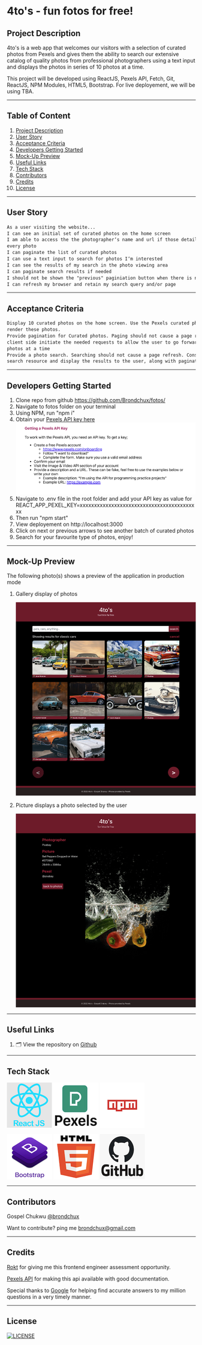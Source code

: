# 4to's - fun fotos for free!

## Project Description

4to's is a web app that welcomes our visitors with a selection of curated photos from Pexels and gives them the ability to search our extensive
catalog of quality photos from professional photographers using a text input and displays the photos in series of 10 photos at a time.

This project will be developed using ReactJS, Pexels API, Fetch, Git, ReactJS, NPM Modules, HTML5, Bootstrap. For live deployement, we will be using TBA.

---

## Table of Content

1. [Project Description](https://github.com/Brondchux/fotos#project-description)
2. [User Story](https://github.com/Brondchux/fotos#user-story)
3. [Acceptance Criteria](https://github.com/Brondchux/fotos#acceptance-criteria)
4. [Developers Getting Started](https://github.com/Brondchux/fotos#developers-getting-started)
5. [Mock-Up Preview](https://github.com/Brondchux/fotos#mock-up-preview)
6. [Useful Links](https://github.com/Brondchux/fotos#useful-links)
7. [Tech Stack](https://github.com/Brondchux/fotos#tech-stack)
8. [Contributors](https://github.com/Brondchux/fotos#contributors)
9. [Credits](https://github.com/Brondchux/fotos#credits)
10. [License](https://github.com/Brondchux/fotos#license)

---

## User Story

```md
As a user visiting the website...
I can see an initial set of curated photos on the home screen
I am able to access the the photographerʼs name and url if those details are available for
every photo
I can paginate the list of curated photos
I can use a text input to search for photos Iʼm interested
I can see the results of my search in the photo viewing area
I can paginate search results if needed
I should not be shown the "previous" paginiation button when there is no previous page
I can refresh my browser and retain my search query and/or page
```

---

## Acceptance Criteria

```md
Display 10 curated photos on the home screen. Use the Pexels curated photos resource to
render these photos.
Provide pagination for Curated photos. Paging should not cause a page refresh. From the
client side initiate the needed requests to allow the user to go forward and backward 10
photos at a time
Provide a photo search. Searching should not cause a page refresh. Consume the photo
search resource and display the results to the user, along with pagination, if needed
```

---

## Developers Getting Started

1. Clone repo from github https://github.com/Brondchux/fotos/
2. Navigate to fotos folder on your terminal
3. Using NPM, run "npm i"
4. Obtain your [Pexels API key here](https://www.pexels.com/onboarding)
   ![Guide to obtaining API KEY](./src/assets/images/pexels-api-key.png)
5. Navigate to .env file in the root folder and add your API key as value for REACT_APP_PEXEL_KEY=xxxxxxxxxxxxxxxxxxxxxxxxxxxxxxxxxxxxxxxxxx
6. Then run "npm start"
7. View deployement on http://localhost:3000
8. Click on next or previous arrows to see another batch of curated photos
9. Search for your favourite type of photos, enjoy!

---

## Mock-Up Preview

The following photo(s) shows a preview of the application in production mode

1. Gallery display of photos

   ![Photos of random items from pexels.](./src/assets/images/gallery.png)

2. Picture displays a photo selected by the user

   ![A display of the photo based on the users request.](./src/assets/images/picture.png)

---

## Useful Links

1. 🗂 View the repository on [Github](https://github.com/Brondchux/fotos/)

---

## Tech Stack

![reactjs logo](./src/assets/images/techs/reactjs.png)
![pexels logo](./src/assets/images/techs/pexels.png)
![npm logo](./src/assets/images/techs/npm.png)

![bootstrap logo](./src/assets/images/techs/bootstrap.png)
![html5 logo](./src/assets/images/techs/html5.png)
![git logo](./src/assets/images/techs/github.png)

---

## Contributors

Gospel Chukwu [@brondchux](https://github.com/Brondchux/)

Want to contribute? ping me brondchux@gmail.com

---

## Credits

[Rokt](https://www.rokt.com/) for giving me this frontend engineer assessment opportunity.

[Pexels API](https://www.pexels.com/api/documentation/) for making this api available with good documentation.

Special thanks to [Google](https://www.google.com/) for helping find accurate answers to my million questions in a very timely manner.

---

## License

[![LICENSE](https://img.shields.io/badge/License-MIT-blue)](https://opensource.org/licenses/MIT)
